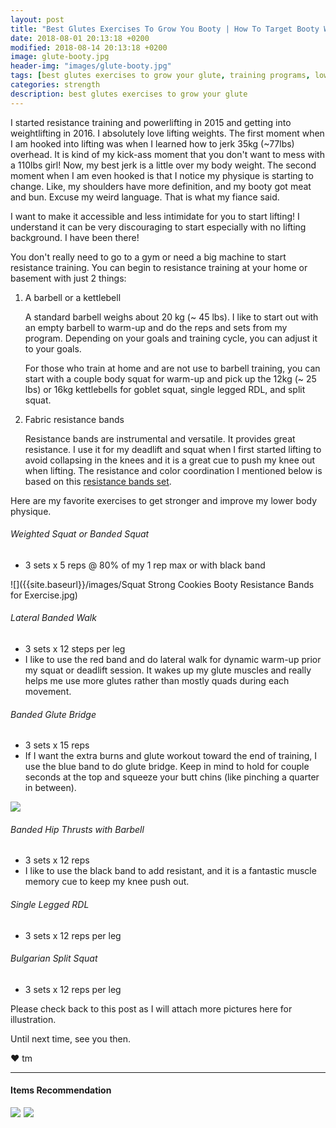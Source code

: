 ```yaml
---
layout: post
title: "Best Glutes Exercises To Grow You Booty | How To Target Booty Workout Guide."
date: 2018-08-01 20:13:18 +0200
modified: 2018-08-14 20:13:18 +0200
image: glute-booty.jpg
header-img: "images/glute-booty.jpg"
tags: [best glutes exercises to grow your glute, training programs, lower body exercises, resistance training, resistance band, booty band, RDL, glute bridge, squat, Bulgarian split squat, hip thrusts]
categories: strength
description: best glutes exercises to grow your glute
---
```


I started resistance training and powerlifting in 2015 and getting into weightlifting in 2016. I absolutely love lifting weights. The first moment when I am hooked into lifting was when I learned how to jerk 35kg (~77lbs) overhead. It is kind of my kick-ass moment that you don't want to mess with a 110lbs girl! Now, my best jerk is a little over my body weight. The second moment when I am even hooked is that I notice my physique is starting to change. Like, my shoulders have more definition, and my booty got meat and bun. Excuse my weird language. That is what my fiance said. 

I want to make it accessible and less intimidate for you to start lifting! I understand it can be very discouraging to start especially with no lifting background. I have been there!

You don't really need to go to a gym or need a big machine to start resistance training. You can begin to resistance training at your home or basement with just 2 things:

1. A barbell or a kettlebell

    A standard barbell weighs about 20 kg (~ 45 lbs). I like to start out with an empty barbell to warm-up and do the reps and sets from my program. Depending on your goals and training cycle, you can adjust it to your goals.

    For those who train at home and are not use to barbell training, you can start with a couple body squat for warm-up and pick up the 12kg (~ 25 lbs) or 16kg kettlebells for goblet squat, single legged RDL, and split squat. 

2. Fabric resistance bands
    
    Resistance bands are instrumental and versatile. It provides great resistance. I use it for my deadlift and squat when I first started lifting to avoid collapsing in the knees and it is a great cue to push my knee out when lifting. The resistance and color coordination I mentioned below is based on this [resistance bands set][resistance-band]. 

Here are my favorite exercises to get stronger and improve my lower body physique.


###### Weighted Squat or Banded Squat

* 3 sets x 5 reps @ 80% of my 1 rep max or with black band 

![]({{site.baseurl}}/images/Squat Strong Cookies Booty Resistance Bands for Exercise.jpg)

###### Lateral Banded Walk

* 3 sets x 12 steps per leg
* I like to use the red band and do lateral walk for dynamic warm-up prior my squat or deadlift session. It wakes up my glute muscles and really helps me use more glutes rather than mostly quads during each movement. 

###### Banded Glute Bridge

* 3 sets x 15 reps
* If I want the extra burns and glute workout toward the end of training, I use the blue band to do glute bridge. Keep in mind to hold for couple seconds at the top and squeeze your butt chins (like pinching a quarter in between).

![]({{site.baseurl}}/images/glute-bridge.jpg)

###### Banded Hip Thrusts with Barbell

* 3 sets x 12 reps
* I like to use the black band to add resistant, and it is a fantastic muscle memory cue to keep my knee push out. 

###### Single Legged RDL

* 3 sets x 12 reps per leg

###### Bulgarian Split Squat

* 3 sets x 12 reps per leg

Please check back to this post as I will attach more pictures here for illustration. 

Until next time, see you then.

❤ tm


***

#### Items Recommendation

[resistance-band]: https://www.amazon.com/s/ref=nb_sb_noss?url=search-alias%3Dsporting&field-keywords=Strong+Cookies+Booty+Resistance+Bands+for+Exercise+%26+Warm-Up+-+Great+for+Squat%2C+Lunges%2C+Hip+Thrusts%2C+Glute+Bridge%2C+Monster+Walk+-+Non-Slip+Design+%28Set+of+3%29

<a target="_blank"  href="https://www.amazon.com/gp/product/B0093CMZ04/ref=as_li_tl?ie=UTF8&camp=1789&creative=9325&creativeASIN=B0093CMZ04&linkCode=as2&tag=pickupstrengt-20&linkId=777a6045bbf3b4a0dcd271e97ab89e20"><img border="0" src="//ws-na.amazon-adsystem.com/widgets/q?_encoding=UTF8&MarketPlace=US&ASIN=B0093CMZ04&ServiceVersion=20070822&ID=AsinImage&WS=1&Format=_SL110_&tag=pickupstrengt-20" ></a><img src="//ir-na.amazon-adsystem.com/e/ir?t=pickupstrengt-20&l=am2&o=1&a=B0093CMZ04" width="1" height="1" border="0" alt="" style="border:none !important; margin:0px !important;" />
<a target="_blank"  href="https://www.amazon.com/gp/product/B07DR3PJDC/ref=as_li_tl?ie=UTF8&camp=1789&creative=9325&creativeASIN=B07DR3PJDC&linkCode=as2&tag=pickupstrengt-20&linkId=4d5acd981dbbc3e377d6512f85c7d935"><img border="0" src="//ws-na.amazon-adsystem.com/widgets/q?_encoding=UTF8&MarketPlace=US&ASIN=B07DR3PJDC&ServiceVersion=20070822&ID=AsinImage&WS=1&Format=_SL160_&tag=pickupstrengt-20" ></a><img src="//ir-na.amazon-adsystem.com/e/ir?t=pickupstrengt-20&l=am2&o=1&a=B07DR3PJDC" width="1" height="1" border="0" alt="" style="border:none !important; margin:0px !important;" />